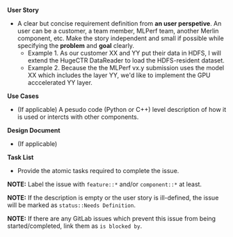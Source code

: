 **User Story**
- A clear but concise requirement definition from **an user perspetive**. An user can be a customer, a team member, MLPerf team, another Merlin component, etc.  Make the story independent and small if possible while specifying the **problem** and **goal** clearly.
  - Example 1. As our customer XX and YY put their data in HDFS, I will extend the HugeCTR DataReader to load the HDFS-resident dataset. 
  - Example 2. Because the the MLPerf vx.y submission uses the model XX which includes the layer YY, we'd like to implement the GPU acccelerated YY layer.

**Use Cases**
- (If applicable) A pesudo code (Python or C++) level description of how it is used or intercts with other components.

**Design Document**
- (If applicable)

**Task List**
- Provide the atomic tasks required to complete the issue.

**NOTE:** Label the issue with `feature::*` and/or `component::*` at least.

**NOTE:** If the description is empty or the user story is ill-defined, the issue will be marked as `status::Needs Definition`.

**NOTE:** If there are any GitLab issues which prevent this issue from being started/completed, link them as `is blocked by`.
